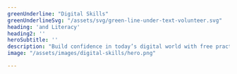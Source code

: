 ```yaml
---
greenUnderline: "Digital Skills"
greenUnderlineSvg: "/assets/svg/green-line-under-text-volunteer.svg"
heading: 'and Literacy' 
heading2: ''
heroSubtitle: ''
description: "Build confidence in today’s digital world with free practical training and guided projects."
image: "/assets/images/digital-skills/hero.png"

---
```

